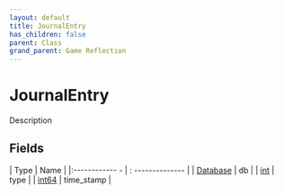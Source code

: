 ```yaml
---
layout: default
title: JournalEntry
has_children: false
parent: Class
grand_parent: Game Reflection
---
```

# JournalEntry
Description 

## Fields
| Type | Name |
|:------------ - | : -------------- |
| [Database](game-reflection/components/database.md) | db |
| [int](game-reflection/enums/int.md) | type |
| [int64](game-reflection/components/int64.md) | time_stamp |
